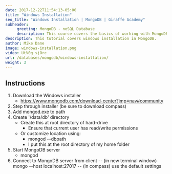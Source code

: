 ```yaml
---
date: 2017-12-22T11:54:13-05:00
title: "Windows Installation"
seo_title: "Windows Installation | MongoDB | Giraffe Academy"
subheader:
     greeting: MongoDB - noSQL Database
     description: This course covers the basics of working with MongoDB. Work your way through the videos and we'll teach you everything you need to know to interact with Mongo's flexible document database management system and create powerful document databases!
description: This tutorial covers windows installation in MongoDB.
author: Mike Dane
image: windows-installation.png
video: UtV0g_sjOrc
url: /databases/mongodb/windows-installation/
weight: 3
---
```

## Instructions

1. Download the Windows installer
     - https://www.mongodb.com/download-center?jmp=nav#community
2. Step through installer (be sure to download compass)
3. Add mongod.exe to path
4. Create '/data/db' directory
     - Create this at root directory of hard-drive
          - Ensure that current user has read/write permissions
     - Or customize location using:
          - mongod --dbpath <path to data directory>
          - I put this at the root directory of my home folder
5. Start MongoDB server
     - mongod
6. Connect to MongoDB server from client
     -- (in new terminal window) mongo --host localhost:27017
     -- (in compass) use the default settings

